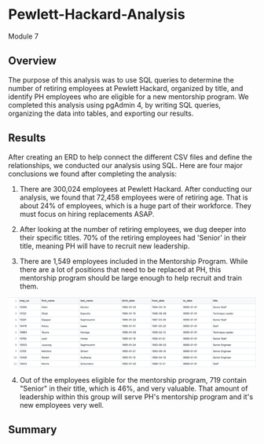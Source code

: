 # Pewlett-Hackard-Analysis
Module 7
## Overview
The purpose of this analysis was to use SQL queries to determine the number of retiring employees at Pewlett Hackard, organized by title, and identify PH employees who are eligible for a new mentorship program. We completed this analysis using pgAdmin 4, by writing SQL queries, organizing the data into tables, and exporting our results.

## Results
After creating an ERD to help connect the different CSV files and define the relationships, we conducted our analysis using SQL. Here are four major conclusions we found after completing the analysis:


1. There are 300,024 employees at Pewlett Hackard. After conducting our analysis, we found that 72,458 employees were of retiring age. That is about 24% of employees, which is a huge part of their workforce. They must focus on hiring replacements ASAP.

2. After looking at the number of retiring employees, we dug deeper into their specific titles. 70% of the retiring employees had 'Senior' in their title, meaning PH will have to recruit new leadership.

3. There are 1,549 employees included in the Mentorship Program. While there are a lot of positions that need to be replaced at PH, this mentorship program should be large enough to help recruit and train them.

![image](https://github.com/aisligrace/Pewlett-Hackard-Analysis/blob/main/mentorship.png)

4. Out of the employees eligible for the mentorship program, 719 contain "Senior" in their title, which is 46%, and very valuable. That amount of leadership within this group will serve PH's mentorship program and it's new employees very well. 



## Summary

